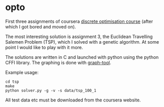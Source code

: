 opto
====

First three assignments of coursera [discrete optimisation course](https://www.coursera.org/course/optimization) 
(after which I got bored and moved on).

The most interesting solution is assignment 3, the Euclidean Travelling Salemen Problem (TSP), which I solved with 
a genetic algorithm. At some point I would like to play with it more.

The solutions are written in C and launched with python using the python CFFI library. The graphing is done with
[graph-tool](http://http://graph-tool.skewed.de/).

Example usage:

```
cd tsp
make
python solver.py -g -v -s data/tsp_100_1
```

All test data etc must be downloaded from the coursera website.
